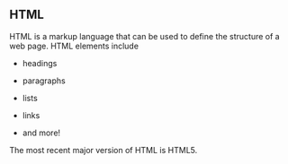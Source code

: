 ## HTML































































































































HTML is a markup language that can be used to define the structure of a web page. HTML elements include































































































































* headings































































* paragraphs































































* lists































































* links































































* and more!































































































































The most recent major version of HTML is HTML5.
